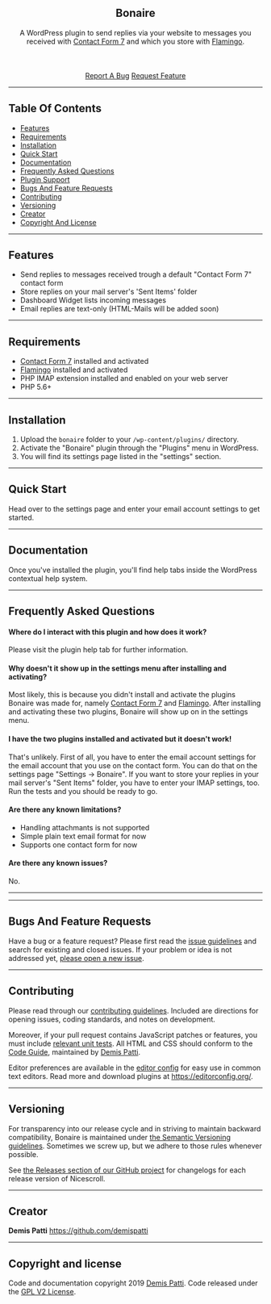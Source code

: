 

<p align="center">
  <!--<a href="https://wordpress.org/plugins/bonaire/" target="_blank">
    <img src="/assets/icon-128x128.png" alt="Bonaire Logo" width="128" height="128">
  </a>-->
</p>

<h2 align="center">Bonaire</h2>
<p align="center">
A WordPress plugin to send replies via your website to messages you received with  <a href="https://wordpress.org/plugins/contact-form-7/" target="_blank">Contact Form 7</a> and which you store with <a href="https://wordpress.org/plugins/flamingo/" target="_blank">Flamingo</a>.
  <br>
  <br>
  <!--<a href="https://downloads.wordpress.org/plugin/bonaire.zip" target="_blank"><strong>Get The Plugin</strong></a>-->
  <br>
  <br>
  <a href="https://github.com/demispatti/bonaire/issues/new?template=bug.md" target="_blank">Report A Bug</a>
  <a href="https://github.com/demispatti/bonaire/issues/new?template=feature.md&labels=feature" target="_blank">Request Feature</a>
</p>

---
## Table Of Contents
- [Features](#features)
- [Requirements](#requirements)
- [Installation](#installation)
- [Quick Start](#quick-start)
- [Documentation](#documentation)
- [Frequently Asked Questions](#documentation)
- [Plugin Support](#plugin-support)
- [Bugs And Feature Requests](#bugs-and-feature-requests)
- [Contributing](#contributing)
- [Versioning](#versioning)
- [Creator](#creator)
- [Copyright And License](#copyright-and-license)

---
## Features
- Send replies to messages received trough a default "Contact Form 7" contact form
- Store replies on your mail server's 'Sent Items' folder  
- Dashboard Widget lists incoming messages  
- Email replies are text-only (HTML-Mails will be added soon)  

---
## Requirements
- [Contact Form 7](https://wordpress.org/plugins/contact-form-7/) installed and activated
- [Flamingo](https://wordpress.org/plugins/flamingo/) installed and activated
- PHP IMAP extension installed and enabled on your web server
- PHP 5.6+

---
## Installation
1. Upload the `bonaire` folder to your `/wp-content/plugins/` directory.
2. Activate the "Bonaire" plugin through the "Plugins" menu in WordPress.
3. You will find its settings page listed in the "settings" section.

---
## Quick Start
Head over to the settings page and enter your email account settings to get started.

---
## Documentation
Once you've installed the plugin, you'll find help tabs inside the WordPress contextual help system.

---
## Frequently Asked Questions
#### Where do I interact with this plugin and how does it work?
Please visit the plugin help tab for further information.

#### Why doesn't it show up in the settings menu after installing and activating?
Most likely, this is because you didn't install and activate the plugins Bonaire was made for, namely [Contact Form 7](https://wordpress.org/plugins/contact-form-7/)  and [Flamingo](https://wordpress.org/plugins/flamingo/).
After installing and activating these two plugins, Bonaire will show up on in the settings menu.

#### I have the two plugins installed and activated but it doesn't work!
That's unlikely.
First of all, you have to enter the email account settings for the email account that you use on the contact form. You can do that on the settings page "Settings -> Bonaire".
If you want to store your replies in your mail server's "Sent Items" folder, you have to enter your IMAP settings, too. Run the tests and you should be ready to go.

#### Are there any known limitations?
- Handling attachmants is not supported
- Simple plain text email format for now
- Supports one contact form for now

#### Are there any known issues?
No.

---
<!--## Plugin Support
If you need support or have a question, I check the WordPress plugin support section on [WordPress Plugin Repository](https://wordpress.org/support/plugin/bonaire/) once or twice a month.-->

---
## Bugs And Feature Requests
Have a bug or a feature request? Please first read the [issue guidelines](https://github.com/demispatti/bonaire/blob/master/.github/CONTRIBUTING.md#using-the-issue-tracker) and search for existing and closed issues. If your problem or idea is not addressed yet, [please open a new issue](https://github.com/demispatti/bonaire/issues/new).

---
## Contributing
Please read through our [contributing guidelines](https://github.com/demispatti/bonaire/blob/master/.github/CONTRIBUTING.md). Included are directions for opening issues, coding standards, and notes on development.

Moreover, if your pull request contains JavaScript patches or features, you must include [relevant unit tests](https://github.com/demispatti/bonaire/tree/master/js/tests). All HTML and CSS should conform to the [Code Guide](https://github.com/demispatti/code-guide), maintained by [Demis Patti](https://github.com/demispatti).

Editor preferences are available in the [editor config](https://github.com/demispatti/bonaire/blob/master/.editorconfig) for easy use in common text editors. Read more and download plugins at <https://editorconfig.org/>.

---
## Versioning
For transparency into our release cycle and in striving to maintain backward compatibility, Bonaire is maintained under [the Semantic Versioning guidelines](https://semver.org/). Sometimes we screw up, but we adhere to those rules whenever possible.

See [the Releases section of our GitHub project](https://github.com/demispatti/bonaire/releases) for changelogs for each release version of Nicescroll.

---
## Creator
**Demis Patti**
<https://github.com/demispatti>

---
## Copyright and license
Code and documentation copyright 2019 [Demis Patti](https://github.com/demispatti/bonaire/graphs/contributors). Code released under the [GPL V2 License](https://github.com/demispatti/bonaire/blob/master/LICENSE).
